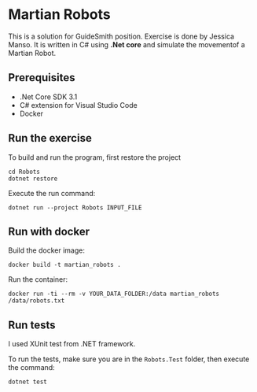 # Martian Robots

This is a solution for GuideSmith position. Exercise is done by Jessica Manso. It is written in C# using **.Net core** and simulate the movementof a Martian Robot.

## Prerequisites

* .Net Core SDK 3.1
* C# extension for Visual Studio Code
* Docker

## Run the exercise
To build and run the program, first restore the project
```
cd Robots
dotnet restore
```
Execute the run command:
```
dotnet run --project Robots INPUT_FILE
```

## Run with docker

Build the docker image:

```
docker build -t martian_robots .
```

Run the container:

```
docker run -ti --rm -v YOUR_DATA_FOLDER:/data martian_robots /data/robots.txt
```


## Run tests

I used XUnit test from .NET framework.

To run the tests, make sure you are in the `Robots.Test` folder, then execute the command:
```
dotnet test
```
